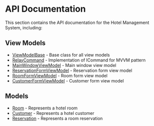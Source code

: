 # API Documentation

This section contains the API documentation for the Hotel Management System, including:

## View Models

- [ViewModelBase](HotelManagementSystem.App.ViewModels.ViewModelBase.yml) - Base class for all view models
- [RelayCommand](HotelManagementSystem.App.ViewModels.RelayCommand.yml) - Implementation of ICommand for MVVM pattern
- [MainWindowViewModel](HotelManagementSystem.App.ViewModels.MainWindowViewModel.yml) - Main window view model
- [ReservationFormViewModel](HotelManagementSystem.App.ViewModels.ReservationFormViewModel.yml) - Reservation form view model
- [RoomFormViewModel](HotelManagementSystem.App.ViewModels.RoomFormViewModel.yml) - Room form view model
- [CustomerFormViewModel](HotelManagementSystem.App.ViewModels.CustomerFormViewModel.yml) - Customer form view model

## Models

- [Room](HotelManagementSystem.Core.Models.Room.yml) - Represents a hotel room
- [Customer](HotelManagementSystem.Core.Models.Customer.yml) - Represents a hotel customer
- [Reservation](HotelManagementSystem.Core.Models.Reservation.yml) - Represents a room reservation 